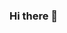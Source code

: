 ### Hi there 👋

<!--
**GuiRodriguero/GuiRodriguero** is a ✨ _special_ ✨ repository because its `README.md` (this file) appears on your GitHub profile.

Here are some ideas to get you started:

- 🔭 I’m currently working on Open Labs SA
- 🌱 I’m currently learning Kotlin, DevOps, IoT, QA, Design Patterns, JSF 
- 📫 How to reach me: 
- LinkedIn: https://www.linkedin.com/in/guirodriguero/
- Instagram: https://www.instagram.com/gui_rodriguero/
-->
